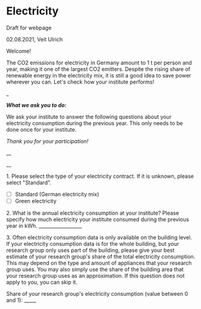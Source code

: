 # Electricity

Draft for webpage

02.08.2021, Veit Ulrich

Welcome!

The CO2 emissions for electricity in Germany amount to 1 t per person and year, making it one of the largest CO2 emitters. Despite the rising share of renewable energy in the electricity mix, it is still a good idea to save power wherever you can. Let's check how your institute performs!

\_

_**What we ask you to do:**_

We ask your institute to answer the following questions about your electricity consumption during the previous year. This only needs to be done once for your institute.

_Thank you for your participation!_

\_\_

\_\_

1\. Please select the type of your electricity contract. If it is unknown, please select "Standard".

* [ ] Standard (German electricity mix)
* [ ] Green electricity

2\. What is the annual electricity consumption at your institute? Please specify how much electricity your institute consumed during the previous year in kWh.
\_\_\_\_\_\_\_\_\_\_\_\_\_\_\_\_\_\_

3\. Often electricity consumption data is only available on the building level. If your electricity consumption data is for the whole building, but your research group only uses part of the building, please give your best estimate of your research group's share of the total electricity consumption. This may depend on the type and amount of appliances that your research group uses. You may also simply use the share of the building area that your research group uses as an approximation. If this question does not apply to you, you can skip it.

Share of your research group's electricity consumption (value between 0 and 1): _____

